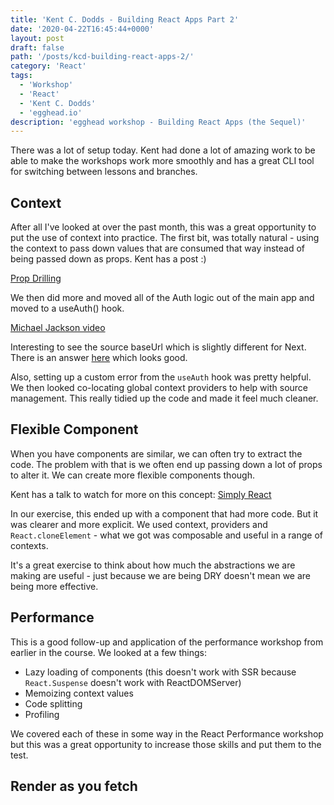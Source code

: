 ```yaml
---
title: 'Kent C. Dodds - Building React Apps Part 2'
date: '2020-04-22T16:45:44+0000'
layout: post
draft: false
path: '/posts/kcd-building-react-apps-2/'
category: 'React'
tags:
  - 'Workshop'
  - 'React'
  - 'Kent C. Dodds'
  - 'egghead.io'
description: 'egghead workshop - Building React Apps (the Sequel)'
---
```


There was a lot of setup today. Kent had done a lot of amazing work to be able to make the workshops work more smoothly and has a great CLI tool for switching between lessons and branches.

## Context

After all I've looked at over the past month, this was a great opportunity to put the use of context into practice. The first bit, was totally natural - using the context to pass down values that are consumed that way instead of being passed down as props. Kent has a post :)

[Prop Drilling](https://kentcdodds.com/blog/prop-drilling)

We then did more and moved all of the Auth logic out of the main app and moved to a useAuth() hook.

[Michael Jackson video](https://www.youtube.com/watch?v=3XaXKiXtNjw&feature=emb_title)

Interesting to see the source baseUrl which is slightly different for Next. There is an answer [here](https://stackoverflow.com/questions/59474480/using-baseurl-in-jsconfig-json-not-working-with-nextjs) which looks good.

Also, setting up a custom error from the `useAuth` hook was pretty helpful. We then looked co-locating global context providers to help with source management. This really tidied up the code and made it feel much cleaner.

## Flexible Component

When you have components are similar, we can often try to extract the code. The problem with that is we often end up passing down a lot of props to alter it. We can create more flexible components though.

Kent has a talk to watch for more on this concept:
[Simply React](https://www.youtube.com/watch?v=AiJ8tRRH0f8&list=PLV5CVI1eNcJgNqzNwcs4UKrlJdhfDjshf)

In our exercise, this ended up with a component that had more code. But it was clearer and more explicit. We used context, providers and `React.cloneElement` - what we got was composable and useful in a range of contexts.

It's a great exercise to think about how much the abstractions we are making are useful - just because we are being DRY doesn't mean we are being more effective.

## Performance

This is a good follow-up and application of the performance workshop from earlier in the course. We looked at a few things:

- Lazy loading of components (this doesn't work with SSR because `React.Suspense` doesn't work with ReactDOMServer)
- Memoizing context values
- Code splitting
- Profiling

We covered each of these in some way in the React Performance workshop but this was a great opportunity to increase those skills and put them to the test.

## Render as you fetch
